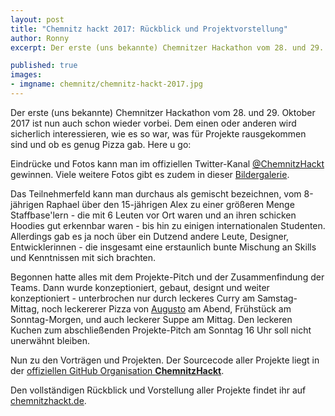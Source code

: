 ```yaml
---
layout: post
title: "Chemnitz hackt 2017: Rückblick und Projektvorstellung"
author: Ronny
excerpt: Der erste (uns bekannte) Chemnitzer Hackathon vom 28. und 29. Oktober 2017 ist nun auch schon wieder vorbei. Dem einen oder anderen wird sicherlich interessieren, wie es so war, was für Projekte rausgekommen sind und ob es genug Pizza gab.

published: true
images:
- imgname: chemnitz/chemnitz-hackt-2017.jpg
---
```


Der erste (uns bekannte) Chemnitzer Hackathon vom 28. und 29. Oktober 2017 ist nun auch schon wieder vorbei. Dem einen oder anderen wird sicherlich interessieren, wie es so war, was für Projekte rausgekommen sind und ob es genug Pizza gab. Here u go:

Eindrücke und Fotos kann man im offiziellen Twitter-Kanal <a href="https://twitter.com/ChemnitzHackt">@ChemnitzHackt</a> gewinnen. Viele weitere Fotos gibt es zudem in dieser <a href="https://cloud.morrisjobke.de/apps/gallery/s/TwM4C1fM33UMM4q#">Bildergalerie</a>.

Das Teilnehmerfeld kann man durchaus als gemischt bezeichnen, vom 8-jährigen Raphael über den 15-jährigen Alex zu einer größeren Menge Staffbase'lern - die mit 6 Leuten vor Ort waren und an ihren schicken Hoodies gut erkennbar waren - bis hin zu einigen internationalen Studenten. Allerdings gab es ja noch über ein Dutzend andere Leute,  Designer, Entwicklerinnen - die insgesamt eine erstaunlich bunte Mischung an Skills und Kenntnissen mit sich brachten.

Begonnen hatte alles mit dem Projekte-Pitch und der Zusammenfindung der Teams. Dann wurde konzeptioniert, gebaut, designt und weiter konzeptioniert - unterbrochen nur durch leckeres Curry am Samstag-Mittag, noch leckererer Pizza von <a href="https://www.augusto.pizza/pizzen">Augusto</a> am Abend, Frühstück am Sonntag-Morgen, und auch leckerer Suppe am Mittag. Den leckeren Kuchen zum abschließenden Projekte-Pitch am Sonntag 16 Uhr soll nicht unerwähnt bleiben.

Nun zu den Vorträgen und Projekten. Der Sourcecode aller Projekte liegt in der <a href="https://github.com/chemnitzHackt/">offiziellen GitHub Organisation <strong>ChemnitzHackt</strong></a>.

Den vollständigen Rückblick und Vorstellung aller Projekte findet ihr  auf <a href="http://chemnitzhackt.de/">chemnitzhackt.de</a>.
